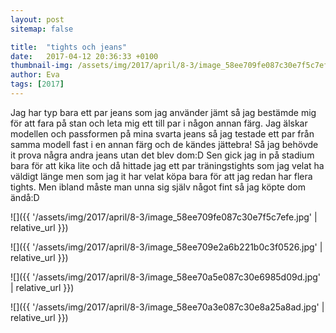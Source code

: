 ```yaml
---
layout: post
sitemap: false

title:  "tights och jeans"
date:   2017-04-12 20:36:33 +0100
thumbnail-img: /assets/img/2017/april/8-3/image_58ee709fe087c30e7f5c7efe.jpg
author: Eva
tags: [2017]
---
```


Jag har typ bara ett par jeans som jag använder jämt så jag bestämde mig för att fara på stan och leta mig ett till par i någon annan färg. Jag älskar modellen och passformen på mina svarta jeans så jag testade ett par från samma modell fast i en annan färg och de kändes jättebra! Så jag behövde it prova några andra jeans utan det blev dom:D Sen gick jag in på stadium bara för att kika lite och då hittade jag ett par träningstights som jag velat ha väldigt länge men som jag it har velat köpa bara för att jag redan har flera tights. Men ibland måste man unna sig själv något fint så jag köpte dom ändå:D

![]({{ '/assets/img/2017/april/8-3/image_58ee709fe087c30e7f5c7efe.jpg'  | relative_url }})

![]({{ '/assets/img/2017/april/8-3/image_58ee709e2a6b221b0c3f0526.jpg'  | relative_url }})

![]({{ '/assets/img/2017/april/8-3/image_58ee70a5e087c30e6985d09d.jpg'  | relative_url }})

![]({{ '/assets/img/2017/april/8-3/image_58ee70a3e087c30e8a25a8ad.jpg'  | relative_url }})

